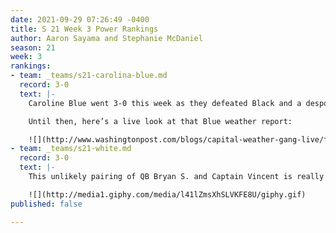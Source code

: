 ```yaml
---
date: 2021-09-29 07:26:49 -0400
title: S 21 Week 3 Power Rankings
author: Aaron Sayama and Stephanie McDaniel
season: 21
week: 3
rankings:
- team: _teams/s21-carolina-blue.md
  record: 3-0
  text: |-
    Caroline Blue went 3-0 this week as they defeated Black and a despondent Danny H sat on the sidelines in a boot. Are the straight dads really about to run this league? We’ll circle back after our bye for THEE game of the week: Carolina vs. Cardinal.

    Until then, here’s a live look at that Blue weather report:

    ![](http://www.washingtonpost.com/blogs/capital-weather-gang-live/files/2014/02/radar_loop_944.gif)
- team: _teams/s21-white.md
  record: 3-0
  text: |-
    This unlikely pairing of QB Bryan S. and Captain Vincent is really working. The White Team soundly defeated Fire in the Hole (Red) this week to go 3-0...? Reader, I am shocked. Is Vincent finally leading a team capable of going all the way?

    ![](http://media1.giphy.com/media/l41lZmsXhSLVKFE8U/giphy.gif)
published: false

---
```

